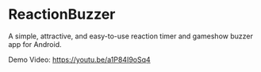# ReactionBuzzer
A simple, attractive, and easy-to-use reaction timer and gameshow buzzer app for Android.

Demo Video: https://youtu.be/a1P84I9oSq4
